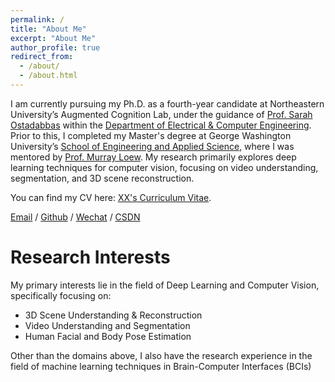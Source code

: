 ```yaml
---
permalink: /
title: "About Me"
excerpt: "About Me"
author_profile: true
redirect_from: 
  - /about/
  - /about.html
---
```


I am currently pursuing my Ph.D. as a fourth-year candidate at Northeastern University’s Augmented Cognition Lab, under the guidance of [Prof. Sarah Ostadabbas](https://coe.northeastern.edu/people/ostadabbas-sarah/) within the [Department of Electrical & Computer Engineering](https://ece.northeastern.edu/). Prior to this, I completed my Master's degree at George Washington University’s [School of Engineering and Applied Science](https://engineering.gwu.edu/), where I was mentored by [Prof. Murray Loew](https://engineering.gwu.edu/murray-loew). My research primarily explores deep learning techniques for computer vision, focusing on video understanding, segmentation, and 3D scene reconstruction.

You can find my CV here: [XX's Curriculum Vitae](../assets/Curriculum_Vitae.pdf).

[Email](mailto:XX@stu.pku.edu.cn) / [Github](https://github.com/QiuDi233) / [Wechat](../images/wechat.jpg) / [CSDN](https://blog.csdn.net/qd1813100174?spm=1000.2115.3001.5343)

Research Interests
======

My primary interests lie in the field of Deep Learning and Computer Vision, specifically focusing on:

- 3D Scene Understanding & Reconstruction
- Video Understanding and Segmentation
- Human Facial and Body Pose Estimation

Other than the domains above, I also have the research experience in the field of machine learning techniques in Brain-Computer Interfaces (BCIs)



